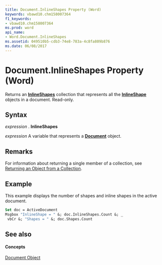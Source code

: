 ```yaml
---
title: Document.InlineShapes Property (Word)
keywords: vbawd10.chm158007364
f1_keywords:
- vbawd10.chm158007364
ms.prod: word
api_name:
- Word.Document.InlineShapes
ms.assetid: 049510b5-cdb3-74e8-783a-4c8fa809b876
ms.date: 06/08/2017
---
```



# Document.InlineShapes Property (Word)

Returns an  **[InlineShapes](document-inlineshapes-property-word.md)** collection that represents all the **[InlineShape](inlineshape-object-word.md)** objects in a document. Read-only.


## Syntax

 _expression_ . **InlineShapes**

 _expression_ A variable that represents a **[Document](document-object-word.md)** object.


## Remarks

For information about returning a single member of a collection, see [Returning an Object from a Collection](http://msdn.microsoft.com/library/28f76384-f495-9640-a7c8-10ada3fac727%28Office.15%29.aspx).


## Example

This example displays the number of shapes and inline shapes in the active document.


```vb
Set doc = ActiveDocument 
Msgbox "InlineShape = " &; doc.InlineShapes.Count &; _ 
 vbCr &; "Shapes = " &; doc.Shapes.Count
```


## See also


#### Concepts


[Document Object](document-object-word.md)

